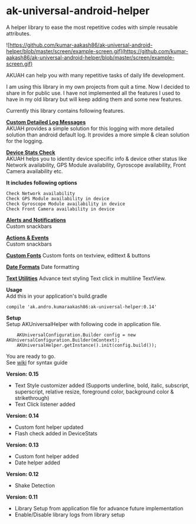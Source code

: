 # ak-universal-android-helper
A helper library to ease the most repetitive codes with simple reusable attributes.

![https://github.com/kumar-aakash86/ak-universal-android-helper/blob/master/screen/example-screen.gif](https://github.com/kumar-aakash86/ak-universal-android-helper/blob/master/screen/example-screen.gif)

AKUAH can help you with many repetitive tasks of daily life development.

I am using this library in my own projects from quit a time. Now I decided to share in for public use. 
I have not implemented all the features I used to have in my old library but will keep adding them and some new features. 

Currently this library contains following features.

[**Custom Detailed Log Messages**](https://github.com/kumar-aakash86/ak-universal-android-helper/wiki/Custom-Log-Messages)    
AKUAH provides a simple solution for this logging with more detailed solution than android default log. It provides a more simple & clean solution for the logging.
    
[**Device Stats Check**](https://github.com/kumar-aakash86/ak-universal-android-helper/wiki/Device-Stats-Check)    
AKUAH helps you to identity device specific info & device other status like Network availability, GPS Module availability, Gyroscope availability, Front Camera availability etc.

**It includes following options**

    Check Network availability
    Check GPS Module availability in device
    Check Gyroscope Module availability in device
    Check Front Camera availability in device
    
[**Alerts and Notifications**](https://github.com/kumar-aakash86/ak-universal-android-helper/wiki/Alerts-&-Notifications)    
Custom snackbars

[**Actions & Events**](https://github.com/kumar-aakash86/ak-universal-android-helper/wiki/Alerts-&-Notifications)    
Custom snackbars

[**Custom Fonts**](https://github.com/kumar-aakash86/ak-universal-android-helper/wiki/Custom-Fonts)
Custom fonts on textview, edittext & buttons

[**Date Formats**](https://github.com/kumar-aakash86/ak-universal-android-helper/wiki/Date-Formats)
Date formatting

[**Text Utilities**](https://github.com/kumar-aakash86/ak-universal-android-helper/wiki/Text-Utilities)
Advance text styling
Text click in multiline TextView.

**Usage**    
Add this in your application's build.gradle
    
    compile 'ak.andro.kumaraakash86:ak-universal-helper:0.14'


**Setup**    
Setup AKUniversalHelper with following code in application file.    

        AKUniversalConfiguration.Builder config = new AKUniversalConfiguration.Builder(mContext);
        AKUniversalHelper.getInstance().init(config.build());

You are ready to go.    
See [wiki](https://github.com/kumar-aakash86/ak-universal-android-helper/wiki) for syntax guide    

**Version: 0.15**
* Text Style customizer added (Supports underline, bold, italic, subscript, superscript, relative resize, foreground color, background color & strikethrough)
* Text Click listener added

**Version: 0.14**
* Custom font helper updated
* Flash check added in DeviceStats

**Version: 0.13**
* Custom font helper added
* Date helper added

**Version: 0.12**    
* Shake Detection    
    
    
**Version: 0.11**    
* Library Setup from application file for advance future implementation
* Enable/Disable library logs from library setup